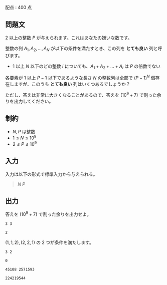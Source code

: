 配点 : $400$ 点

## 問題文

$2$ 以上の整数 $P$ が与えられます。これはあなたの嫌いな数です。

整数の列 $A_1, A_2, \dots, A_N$ が以下の条件を満たすとき、この列を **とても良い** 列と呼びます。

- $1$ 以上 $N$ 以下のどの整数 $i$ についても、$A_1 + A_2 + \dots + A_i$ は $P$ の倍数でない

各要素が $1$ 以上 $P - 1$ 以下であるような長さ $N$ の整数列は全部で $(P - 1)^N$ 個存在しますが、このうち **とても良い** 列はいくつあるでしょうか？

ただし、答えは非常に大きくなることがあるので、答えを $(10^9 + 7)$ で割った余りを出力してください。

## 制約

- $N, P$ は整数
- $1 \leq N \leq 10^9$
- $2 \leq P \leq 10^9$

## 入力

入力は以下の形式で標準入力から与えられる。

> $N$ $P$

## 出力

答えを $(10^9 + 7)$ で割った余りを出力せよ。

```input1
3 3
```

```output1
2
```

$(1, 1, 2), (2, 2, 1)$ の $2$ つが条件を満たします。

```input2
3 2
```

```output2
0
```

```input3
45108 2571593
```

```output3
224219544
```